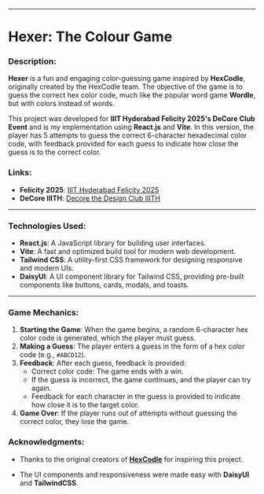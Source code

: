 
---

# Hexer: The Colour Game

### Description:
**Hexer** is a fun and engaging color-guessing game inspired by **HexCodle**, originally created by the HexCodle team. The objective of the game is to guess the correct hex color code, much like the popular word game **Wordle**, but with colors instead of words.

This project was developed for **IIIT Hyderabad Felicity 2025's DeCore Club Event**  and is my implementation using **React.js** and **Vite**. In this version, the player has 5 attempts to guess the correct 6-character hexadecimal color code, with feedback provided for each guess to indicate how close the guess is to the correct color.


### Links:
- **Felicity 2025**: [IIIT Hyderabad Felicity 2025](https://felicity.iiit.ac.in)
- **DeCore IIITH**: [Decore the Design Club IIITH](https://clubs.iiit.ac.in/clubs/decore)
---

### Technologies Used:
- **React.js**: A JavaScript library for building user interfaces.
- **Vite**: A fast and optimized build tool for modern web development.
- **Tailwind CSS**: A utility-first CSS framework for designing responsive and modern UIs.
- **DaisyUI**: A UI component library for Tailwind CSS, providing pre-built components like buttons, cards, modals, and toasts.

---

### Game Mechanics:

1. **Starting the Game**: When the game begins, a random 6-character hex color code is generated, which the player must guess.
2. **Making a Guess**: The player enters a guess in the form of a hex color code (e.g., `#ABCD12`).
3. **Feedback**: After each guess, feedback is provided:
   - Correct color code: The game ends with a win.
   - If the guess is incorrect, the game continues, and the player can try again.
   - Feedback for each character in the guess is provided to indicate how close it is to the target color.
4. **Game Over**: If the player runs out of attempts without guessing the correct color, they lose the game.



### Acknowledgments:
- Thanks to the original creators of **[HexCodle](https://hexcodle.com/)** for inspiring this project.

- The UI components and responsiveness were made easy with **DaisyUI** and **TailwindCSS**.


